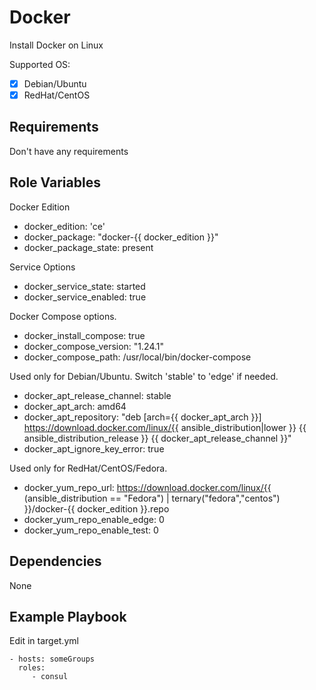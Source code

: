 Docker
=========

Install Docker on Linux

Supported OS:

* [x] Debian/Ubuntu
* [x] RedHat/CentOS

Requirements
------------

Don't have any requirements

Role Variables
--------------

Docker Edition

* docker_edition: 'ce'
* docker_package: "docker-{{ docker_edition }}"
* docker_package_state: present

Service Options

* docker_service_state: started
* docker_service_enabled: true

Docker Compose options.

* docker_install_compose: true
* docker_compose_version: "1.24.1"
* docker_compose_path: /usr/local/bin/docker-compose

Used only for Debian/Ubuntu. Switch 'stable' to 'edge' if needed.

* docker_apt_release_channel: stable
* docker_apt_arch: amd64
* docker_apt_repository: "deb [arch={{ docker_apt_arch }}] https://download.docker.com/linux/{{ ansible_distribution|lower }} {{ ansible_distribution_release }} {{ docker_apt_release_channel }}"
* docker_apt_ignore_key_error: true

Used only for RedHat/CentOS/Fedora.

* docker_yum_repo_url: https://download.docker.com/linux/{{ (ansible_distribution == "Fedora") | ternary("fedora","centos") }}/docker-{{ docker_edition }}.repo
* docker_yum_repo_enable_edge: 0
* docker_yum_repo_enable_test: 0

Dependencies
------------

None

Example Playbook
----------------

Edit in target.yml

    - hosts: someGroups
      roles:
         - consul
